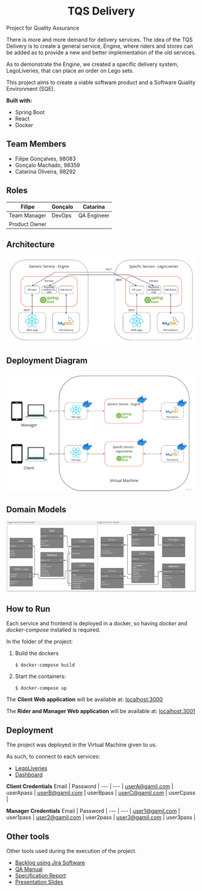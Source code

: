 <h1 align="center">
TQS Delivery
</h1>
Project for Quality Assurance

There is more and more demand for delivery services. The idea of the TQS Delivery is to create a general service, Engine, where riders and stores can be added as to provide a new and better implementation of the old services. 

As to demonstrate the Engine, we created a specific delivery system, LegoLiveries, that can place an order on Lego sets.

This project aims to create a viable software product and a Software Quality Environment (SQE).

**Built with:**
- Spring Boot
- React
- Docker

## Team Members
- Filipe Gonçalves, 98083
- Gonçalo Machado, 98359
- Catarina Oliveira, 98292

## Roles
| Filipe | Gonçalo | Catarina |
| ------------- | ------------- | ------------- |
| Team Manager | DevOps | QA Engineer |
| Product Owner |  |  |

## Architecture
<p align="center">
  <img  src="./deliverables/architecture.jpg">
</p>

## Deployment Diagram
<p align="center">
  <img  src="./deliverables/deployment.png">
</p>

## Domain Models
<p align="center">
  <img  src="./deliverables/domain_models.png">
</p>

## How to Run
Each service and frontend is deployed in a docker, so having _docker_ and _docker-compose_ installed is required.

In the folder of the project:

1. Build the dockers
   
    ```
    $ docker-compose build
    ```
    
2. Start the containers:
    
    ```
    $ docker-compose up
    ```
    

The **Client Web application** will be available at: [localhost:3000](http://localhost:3000)

The **Rider and Manager Web application** will be available at: [localhost:3001](http://localhost:3001)


## Deployment
The project was deployed in the Virtual Machine given to us.

As such, to connect to each services:

- <a href="172.20.202.3:3000">LegoLiveries</a>
- <a href="172.20.200.3:3001">Dashboard</a>

**Client Credentials**
Email | Password |
--- | --- |
userA@gamil.com | userApass |
userB@gamil.com | userBpass |
userC@gamil.com | userCpass |

**Manager Credentials**
Email | Password |
--- | --- |
user1@gamil.com | user1pass |
user2@gamil.com | user2pass |
user3@gamil.com | user3pass |

## Other tools
Other tools used during the execution of the project.

- <a href="https://legoliveries.atlassian.net/jira/software/projects/LEGO/boards/1/roadmap">Backlog using Jira Software</a>
- [QA Manual](./deliverables/qa_manual.pdf)
- [Specification Report](./deliverables/report.pdf)
- [Presentation Slides](./deliverables/presentation.pdf)
